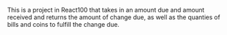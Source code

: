 This is a project in React100 that takes in an amount due and amount received and returns the amount of change due, as well as the quanties of bills and coins to fulfill the change due.